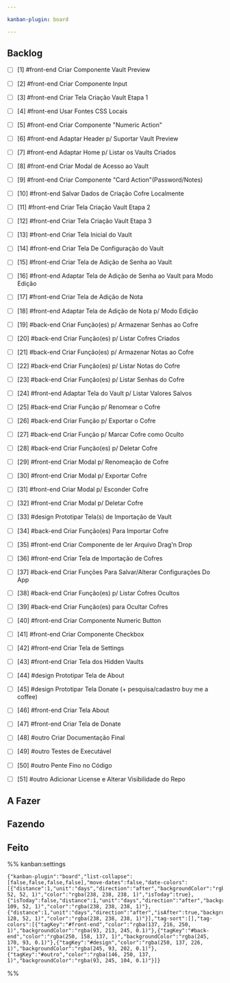 ```yaml
---

kanban-plugin: board

---
```


## Backlog

- [ ] [1] #front-end Criar Componente Vault Preview
- [ ] [2] #front-end  Criar Componente Input
- [ ] [3] #front-end Criar Tela Criação Vault Etapa 1
- [ ] [4] #front-end Usar Fontes CSS Locais
- [ ] [5] #front-end Criar Componente "Numeric Action"
- [ ] [6] #front-end  Adaptar Header p/ Suportar Vault Preview
- [ ] [7] #front-end  Adaptar Home p/ Listar os Vaults Criados
- [ ] [8] #front-end  Criar Modal de Acesso ao Vault
- [ ] [9] #front-end  Criar Componente "Card Action"(Password/Notes)
- [ ] [10] #front-end Salvar Dados de Criação Cofre Localmente
- [ ] [11] #front-end  Criar Tela Criação Vault Etapa 2
- [ ] [12] #front-end  Criar Tela Criação Vault Etapa 3
- [ ] [13] #front-end  Criar Tela Inicial do Vault
- [ ] [14] #front-end  Criar Tela De Configuração do Vault
- [ ] [15] #front-end  Criar Tela de Adição de Senha ao Vault
- [ ] [16] #front-end  Adaptar Tela de Adição de Senha ao Vault para Modo Edição
- [ ] [17] #front-end Criar Tela de Adição de Nota
- [ ] [18] #front-end Adaptar Tela de Adição de Nota p/ Modo Edição
- [ ] [19] #back-end Criar Função(es) p/ Armazenar Senhas ao Cofre
- [ ] [20] #back-end Criar Função(es) p/ Listar Cofres Criados
- [ ] [21] #back-end Criar Função(es) p/ Armazenar Notas ao Cofre
- [ ] [22] #back-end Criar Função(es) p/ Listar Notas do Cofre
- [ ] [23] #back-end Criar Função(es) p/ Listar Senhas do Cofre
- [ ] [24] #front-end Adaptar Tela do Vault p/ Listar Valores Salvos
- [ ] [25] #back-end Criar Função p/ Renomear o Cofre
- [ ] [26] #back-end Criar Função p/ Exportar o Cofre
- [ ] [27] #back-end Criar Função p/ Marcar Cofre como Oculto
- [ ] [28] #back-end Criar Função(es) p/ Deletar Cofre
- [ ] [29] #front-end Criar Modal p/ Renomeação de Cofre
- [ ] [30] #front-end Criar Modal p/ Exportar Cofre
- [ ] [31] #front-end Criar Modal p/ Esconder Cofre
- [ ] [32] #front-end Criar Modal p/ Deletar Cofre
- [ ] [33] #design Prototipar Tela(s) de Importação de Vault
- [ ] [34] #back-end Criar Função(es) Para Importar Cofre
- [ ] [35] #front-end Criar Componente de ler Arquivo Drag'n Drop
- [ ] [36] #front-end  Criar Tela de Importação de Cofres
- [ ] [37] #back-end Criar Funções Para Salvar/Alterar Configurações Do App
- [ ] [38] #back-end  Criar Função(es) p/ Listar Cofres Ocultos
- [ ] [39] #back-end Criar Função(es) para Ocultar Cofres
- [ ] [40] #front-end Criar Componente Numeric Button
- [ ] [41] #front-end Criar Componente Checkbox
- [ ] [42] #front-end Criar Tela de Settings
- [ ] [43] #front-end Criar Tela dos Hidden Vaults
- [ ] [44] #design Prototipar Tela de About
- [ ] [45] #design Prototipar Tela Donate (+ pesquisa/cadastro buy me a coffee)
- [ ] [46] #front-end Criar Tela About
- [ ] [47] #front-end Criar Tela de Donate
- [ ] [48] #outro Criar Documentação Final
- [ ] [49] #outro Testes de Executável
- [ ] [50] #outro Pente Fino no Código
- [ ] [51] #outro Adicionar License e Alterar Visibilidade do Repo


## A Fazer



## Fazendo



## Feito





%% kanban:settings
```
{"kanban-plugin":"board","list-collapse":[false,false,false,false],"move-dates":false,"date-colors":[{"distance":1,"unit":"days","direction":"after","backgroundColor":"rgba(128, 52, 52, 1)","color":"rgba(238, 238, 238, 1)","isToday":true},{"isToday":false,"distance":1,"unit":"days","direction":"after","backgroundColor":"rgba(128, 109, 52, 1)","color":"rgba(238, 238, 238, 1)"},{"distance":1,"unit":"days","direction":"after","isAfter":true,"backgroundColor":"rgba(54, 128, 52, 1)","color":"rgba(238, 238, 238, 1)"}],"tag-sort":[],"tag-colors":[{"tagKey":"#front-end","color":"rgba(137, 216, 250, 1)","backgroundColor":"rgba(93, 213, 245, 0.1)"},{"tagKey":"#back-end","color":"rgba(250, 158, 137, 1)","backgroundColor":"rgba(245, 170, 93, 0.1)"},{"tagKey":"#design","color":"rgba(250, 137, 226, 1)","backgroundColor":"rgba(245, 93, 202, 0.1)"},{"tagKey":"#outro","color":"rgba(146, 250, 137, 1)","backgroundColor":"rgba(93, 245, 104, 0.1)"}]}
```
%%